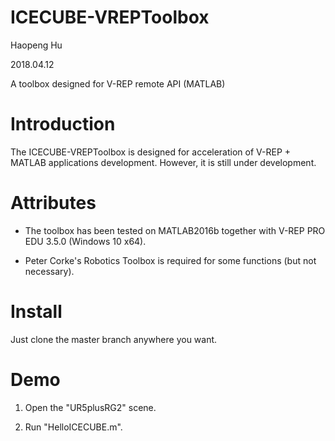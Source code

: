 # ICECUBE-VREPToolbox

Haopeng Hu

2018.04.12

A toolbox designed for V-REP remote API (MATLAB)

# Introduction

The ICECUBE-VREPToolbox is designed for acceleration of V-REP + MATLAB applications development. However, it is still under development.

# Attributes

 - The toolbox has been tested on MATLAB2016b together with V-REP PRO EDU 3.5.0 (Windows 10 x64).

 - Peter Corke's Robotics Toolbox is required for some functions (but not necessary).

# Install

Just clone the master branch anywhere you want.

# Demo

 1. Open the "UR5plusRG2" scene.

 2. Run "HelloICECUBE.m".